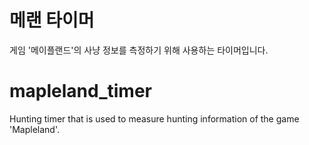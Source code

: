# 메랜 타이머
게임 '메이플랜드'의 사냥 정보를 측정하기 위해 사용하는 타이머입니다.

# mapleland_timer
Hunting timer that is used to measure hunting information of the game 'Mapleland'.
